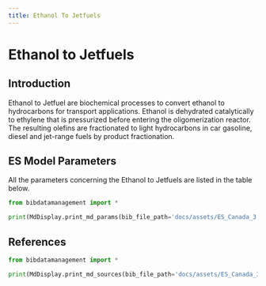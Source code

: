 ```yaml
---
title: Ethanol To Jetfuels
---
```


# Ethanol to Jetfuels

## Introduction

Ethanol to Jetfuel are biochemical processes to convert ethanol to
hydrocarbons for transport applications. Ethanol is dehydrated
catalytically to ethylene that is pressurized before entering the
oligomerization reactor. The resulting olefins are fractionated to light
hydrocarbons in car gasoline, diesel and jet-range fuels by product
fractionation.

## ES Model Parameters

All the parameters concerning the Ethanol to Jetfuels are listed in the
table below.

```python exec="on"
from bibdatamanagement import *

print(MdDisplay.print_md_params(bib_file_path='docs/assets/ES_Canada_3.bib',filter_entry='ETHANOL_TO_JETFUELS'))
```

## References

```python exec="on"
from bibdatamanagement import *

print(MdDisplay.print_md_sources(bib_file_path='docs/assets/ES_Canada_3.bib',filter_entry='ETHANOL_TO_JETFUELS'))
```
